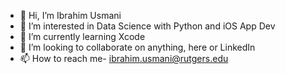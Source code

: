 - 👋 Hi, I’m Ibrahim Usmani
- 👀 I’m interested in Data Science with Python and iOS App Dev
- 🌱 I’m currently learning Xcode
- 💞️ I’m looking to collaborate on anything, here or LinkedIn
- 📫 How to reach me- ibrahim.usmani@rutgers.edu

